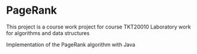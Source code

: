 # PageRank

This project is a course work project for course TKT20010 Laboratory work for algorithms and data structures

Implementation of the PageRank algorithm with Java



